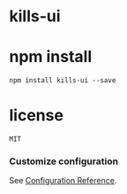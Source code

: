 # kills-ui
npm install
=======
```
npm install kills-ui --save
```

license
=======
```
MIT
```

### Customize configuration
See [Configuration Reference](https://cli.vuejs.org/config/).
